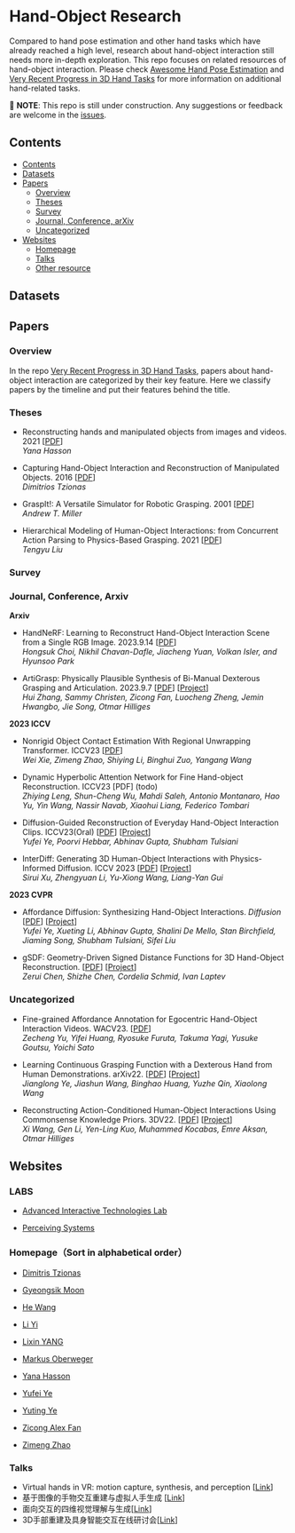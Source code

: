 # Hand-Object Research

Compared to hand pose estimation and other hand tasks which have already reached a high level, research about hand-object interaction still needs more in-depth exploration. This repo focuses on related resources of hand-object interaction. Please check [Awesome Hand Pose Estimation](https://github.com/xinghaochen/awesome-hand-pose-estimation) and [Very Recent Progress in 3D Hand Tasks](https://github.com/SeanChenxy/Hand3DResearch#hand-object-interaction) for more information on additional hand-related tasks.

🚧 **NOTE**: This repo is still under construction. Any suggestions or feedback are welcome in the [issues](https://github.com/Holiday888/Hand-Object-Research/issues).

## Contents

  - [Contents](#contents)
  - [Datasets](#datasets)
  - [Papers](#papers)
    - [Overview](#overview)
    - [Theses](#theses)
    - [Survey](#survey)
    - [Journal, Conference, arXiv](#journal-conference-arxiv)
    - [Uncategorized](#uncategorized)
  - [Websites](#websites)
    - [Homepage](#homepages)
    - [Talks](#talks)
    - [Other resource](#other-resource)
    
 ## Datasets
 
 
 ## Papers
 
 ### Overview
 In the repo [Very Recent Progress in 3D Hand Tasks](https://github.com/SeanChenxy/Hand3DResearch#hand-object-interaction), papers about hand-object interaction are categorized by their key feature. Here we classify papers by the timeline and put their features behind the title.  
 
 
 
 
 
 
 
 
 ### Theses
 + Reconstructing hands and manipulated objects from images and videos. 2021
   [[PDF](https://hal.science/tel-03616841/file/thesis_yana_hasson.pdf)]\
   *Yana Hasson*
   
 + Capturing Hand-Object Interaction and Reconstruction of Manipulated Objects. 2016
   [[PDF](https://ps.is.mpg.de/uploads_file/attachment/attachment/340/Thesis_FINAL_online.pdf)]\
   *Dimitrios Tzionas*
   
 + GraspIt!: A Versatile Simulator for Robotic Grasping. 2001
   [[PDF](http://www1.cs.columbia.edu/~amiller/thesis.pdf)]\
   *Andrew T. Miller*
   
 + Hierarchical Modeling of Human-Object Interactions: from Concurrent Action Parsing to Physics-Based Grasping. 2021
   [[PDF](https://scholar.google.com/scholar?q=Hierarchical+Modeling+of+Human-Object+Interactions:+from+Concurrent+Action+Parsing+to+Physics-Based+Grasping&hl=zh-CN&as_sdt=0&as_vis=1&oi=scholart)]\
   *Tengyu Liu*
   
 ### Survey
 
 ### Journal, Conference, Arxiv
**Arxiv**
+ HandNeRF: Learning to Reconstruct Hand-Object Interaction Scene from a Single RGB Image. 2023.9.14 
  [[PDF](https://arxiv.org/pdf/2309.07891v1.pdf)] \
  *Hongsuk Choi, Nikhil Chavan-Dafle, Jiacheng Yuan, Volkan Isler, and Hyunsoo Park*


+ ArtiGrasp: Physically Plausible Synthesis of Bi-Manual Dexterous Grasping and Articulation. 2023.9.7
  [[PDF](https://arxiv.org/pdf/2309.03891.pdf)]
  [[Project](https://eth-ait.github.io/artigrasp/)]\
  *Hui Zhang, Sammy Christen, Zicong Fan, Luocheng Zheng, Jemin Hwangbo, Jie Song, Otmar Hilliges*
  

 
**2023 ICCV**
+ Nonrigid Object Contact Estimation With Regional Unwrapping Transformer. ICCV23
  [[PDF](https://arxiv.org/pdf/2308.14074.pdf)]\
  *Wei Xie, Zimeng Zhao, Shiying Li, Binghui Zuo, Yangang Wang*
 
+ Dynamic Hyperbolic Attention Network for Fine Hand-object Reconstruction. ICCV23
  [PDF] (todo)\
  *Zhiying Leng, Shun-Cheng Wu, Mahdi Saleh, Antonio Montanaro, Hao Yu, Yin Wang, Nassir Navab, Xiaohui Liang, Federico Tombari*

+ Diffusion-Guided Reconstruction of Everyday Hand-Object Interaction Clips. ICCV23(Oral)
  [[PDF](https://arxiv.org/pdf/2309.05663.pdf)]
  [[Project](https://judyye.github.io/diffhoi-www/)]\
  *Yufei Ye, Poorvi Hebbar, Abhinav Gupta, Shubham Tulsiani*

+ InterDiff: Generating 3D Human-Object Interactions with Physics-Informed Diffusion. ICCV 2023
  [[PDF](https://arxiv.org/pdf/2308.16905.pdf)]
  [[Project](https://sirui-xu.github.io/InterDiff/)]\
  *Sirui Xu, Zhengyuan Li, Yu-Xiong Wang, Liang-Yan Gui*


 **2023 CVPR**
 + Affordance Diffusion: Synthesizing Hand-Object Interactions. *Diffusion*
   [[PDF](https://arxiv.org/pdf/2303.12538.pdf)]
   [[Project](https://judyye.github.io/affordiffusion-www/)]\
   *Yufei Ye, Xueting Li, Abhinav Gupta, Shalini De Mello, Stan Birchfield, Jiaming Song, Shubham Tulsiani, Sifei Liu*

+ gSDF: Geometry-Driven Signed Distance Functions for 3D Hand-Object Reconstruction.
  [[PDF](https://arxiv.org/pdf/2304.11970.pdf)]
  [[Project](https://zerchen.github.io/projects/gsdf.html)]\
  *Zerui Chen, Shizhe Chen, Cordelia Schmid, Ivan Laptev*
 
 
 
 
 ### Uncategorized
 
 + Fine-grained Affordance Annotation for Egocentric Hand-Object Interaction Videos. WACV23.
   [[PDF](https://arxiv.org/pdf/2302.03292v1.pdf)]\
   *Zecheng Yu, Yifei Huang, Ryosuke Furuta, Takuma Yagi, Yusuke Goutsu, Yoichi Sato*
   
 + Learning Continuous Grasping Function with a Dexterous Hand from Human Demonstrations. arXiv22.
   [[PDF](https://arxiv.org/pdf/2207.05053.pdf)]
   [[Project](https://jianglongye.com/cgf/)]\
   *Jianglong Ye, Jiashun Wang, Binghao Huang, Yuzhe Qin, Xiaolong Wang*
   
 + Reconstructing Action-Conditioned Human-Object Interactions Using Commonsense Knowledge Priors. 3DV22.
   [[PDF](https://arxiv.org/pdf/2209.02485.pdf)]
   [[Project](https://eth-ait.github.io/rhoi/)]\
   *Xi Wang, Gen Li, Yen-Ling Kuo, Muhammed Kocabas, Emre Aksan, Otmar Hilliges*
   
   
 
 ## Websites
 
 ### LABS
 + [Advanced Interactive Technologies Lab](https://ait.ethz.ch/index.php)

 + [Perceiving Systems](https://ps.is.mpg.de/)
 
 ### Homepage（Sort in alphabetical order）
 + [Dimitris Tzionas](https://ps.is.mpg.de/person/dtzionas)
 
 + [Gyeongsik Moon](https://mks0601.github.io/)

 + [He Wang](https://hughw19.github.io/)

 + [Li Yi](https://ericyi.github.io/)
 
 + [Lixin YANG](https://lixiny.github.io/)
 
 + [Markus Oberweger](https://moberweger.github.io/index)
 
 + [Yana Hasson](https://hassony2.github.io/)
 
 + [Yufei Ye](https://judyye.github.io/)
 
 + [Yuting Ye](http://yutingye.info/Research.html)

 + [Zicong Alex Fan](https://zc-alexfan.github.io/)
 
 + [Zimeng Zhao](https://tneitap.gitee.io/)

### Talks
+ Virtual hands in VR: motion capture, synthesis, and perception [[Link](https://dl.acm.org/doi/abs/10.1145/3388769.3407494)]
+ 基于图像的手物交互重建与虚拟人手生成 [[Link](https://apposcmf8kb5033.pc.xiaoe-tech.com/detail/l_62b959b9e4b0eca59c0ec26c/4?fromH5=true)]
+ 面向交互的四维视觉理解与生成[[Link](https://www.bilibili.com/video/BV1SP411r7WM?p=19&vd_source=d6e4e00d7652ab392272b8b8e66495c3)]
+ 3D手部重建及具身智能交互在线研讨会[[Link](https://apposcmf8kb5033.pc.xiaoe-tech.com/detail/l_6497ed1fe4b09d72379d83a3/4)]
